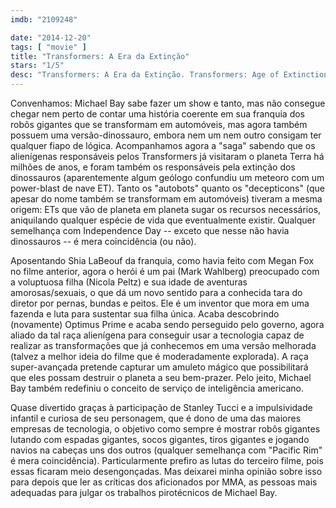 ```yaml
---
imdb: "2109248"

date: "2014-12-20"
tags: [ "movie" ]
title: "Transformers: A Era da Extinção"
stars: "1/5"
desc: "Transformers: A Era da Extinção. Transformers: Age of Extinction (USA, 2014). Dirigido por Michael Bay. Escrito por Ehren Kruger. Com Mark Wahlberg, Stanley Tucci, Kelsey Grammer, Nicola Peltz, Jack Reynor, Titus Welliver, Sophia Myles, Bingbing Li, T.J. Miller."
---
```

Convenhamos: Michael Bay sabe fazer um show e tanto, mas não consegue chegar nem perto de contar uma história coerente em sua franquia dos robôs gigantes que se transformam em automóveis, mas agora também possuem uma versão-dinossauro, embora nem um nem outro consigam ter qualquer fiapo de lógica. Acompanhamos agora a "saga" sabendo que os alienígenas responsáveis pelos Transformers já visitaram o planeta Terra há milhões de anos, e foram também os responsáveis pela extinção dos dinossauros (aparentemente algum geólogo confundiu um meteoro com um power-blast de nave ET). Tanto os "autobots" quanto os "decepticons" (que apesar do nome também se transformam em automóveis) tiveram a mesma origem: ETs que vão de planeta em planeta sugar os recursos necessários, aniquilando qualquer espécie de vida que eventualmente existir. Qualquer semelhança com Independence Day -- exceto que nesse não havia dinossauros -- é mera coincidência (ou não).

Aposentando Shia LaBeouf da franquia, como havia feito com Megan Fox no filme anterior, agora o herói é um pai (Mark Wahlberg) preocupado com a voluptuosa filha (Nicola Peltz) e sua idade de aventuras amorosas/sexuais, o que dá um novo sentido para a conhecida tara do diretor por pernas, bundas e peitos. Ele é um inventor que mora em uma fazenda e luta para sustentar sua filha única. Acaba descobrindo (novamente) Optimus Prime e acaba sendo perseguido pelo governo, agora aliado da tal raça alienígena para conseguir usar a tecnologia capaz de realizar as transformações que já conhecemos em uma versão melhorada (talvez a melhor ideia do filme que é moderadamente explorada). A raça super-avançada pretende capturar um amuleto mágico que possibilitará que eles possam destruir o planeta a seu bem-prazer. Pelo jeito, Michael Bay também redefiniu o conceito de serviço de inteligência americano.

Quase divertido graças à participação de Stanley Tucci e a impulsividade infantil e curiosa de seu personagem, que é dono de uma das maiores empresas de tecnologia, o objetivo como sempre é mostrar robôs gigantes lutando com espadas gigantes, socos gigantes, tiros gigantes e jogando navios na cabeças uns dos outros (qualquer semelhança com "Pacific Rim" é mera coincidência). Particularmente prefiro as lutas do terceiro filme, pois essas ficaram meio desengonçadas. Mas deixarei minha opinião sobre isso para depois que ler as críticas dos aficionados por MMA, as pessoas mais adequadas para julgar os trabalhos pirotécnicos de Michael Bay.
